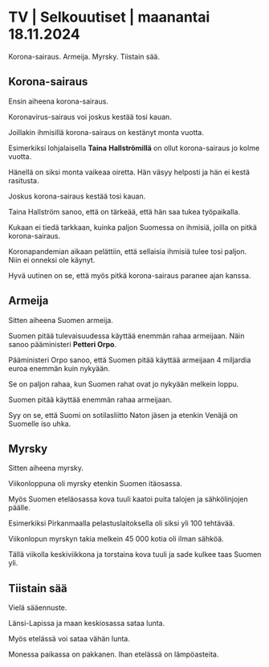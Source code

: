 # TV \| Selkouutiset \| maanantai 18.11.2024

Korona-sairaus. Armeija. Myrsky. Tiistain sää.

## Korona-sairaus

Ensin aiheena korona-sairaus.

Koronavirus-sairaus voi joskus kestää tosi kauan.

Joillakin ihmisillä korona-sairaus on kestänyt monta vuotta.

Esimerkiksi lohjalaisella **Taina** **Hallströmillä** on ollut korona-sairaus jo kolme vuotta.

Hänellä on siksi monta vaikeaa oiretta. Hän väsyy helposti ja hän ei kestä rasitusta.

Joskus korona-sairaus kestää tosi kauan.

Taina Hallström sanoo, että on tärkeää, että hän saa tukea työpaikalla.

Kukaan ei tiedä tarkkaan, kuinka paljon Suomessa on ihmisiä, joilla on pitkä korona-sairaus.

Koronapandemian aikaan pelättiin, että sellaisia ihmisiä tulee tosi paljon. Niin ei onneksi ole käynyt.

Hyvä uutinen on se, että myös pitkä korona-sairaus paranee ajan kanssa.

## Armeija

Sitten aiheena Suomen armeija.

Suomen pitää tulevaisuudessa käyttää enemmän rahaa armeijaan. Näin sanoo pääministeri **Petteri Orpo**.

Pääministeri Orpo sanoo, että Suomen pitää käyttää armeijaan 4 miljardia euroa enemmän kuin nykyään.

Se on paljon rahaa, kun Suomen rahat ovat jo nykyään melkein loppu.

Suomen pitää käyttää enemmän rahaa armeijaan.

Syy on se, että Suomi on sotilasliitto Naton jäsen ja etenkin Venäjä on Suomelle iso uhka.

## Myrsky

Sitten aiheena myrsky.

Viikonloppuna oli myrsky etenkin Suomen itäosassa.

Myös Suomen eteläosassa kova tuuli kaatoi puita talojen ja sähkölinjojen päälle.

Esimerkiksi Pirkanmaalla pelastuslaitoksella oli siksi yli 100 tehtävää.

Viikonlopun myrskyn takia melkein 45 000 kotia oli ilman sähköä.

Tällä viikolla keskiviikkona ja torstaina kova tuuli ja sade kulkee taas Suomen yli.

## Tiistain sää

Vielä sääennuste.

Länsi-Lapissa ja maan keskiosassa sataa lunta.

Myös etelässä voi sataa vähän lunta.

Monessa paikassa on pakkanen. Ihan etelässä on lämpöasteita.

